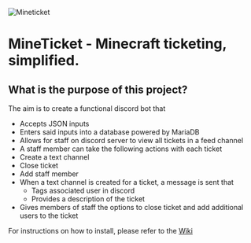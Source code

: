 ![Mineticket](https://i.imgur.com/nYBnkrd.png)
# MineTicket - Minecraft ticketing, simplified.

##  What is the purpose of this project?
The aim is to create a functional discord bot that

- Accepts JSON inputs
- Enters said inputs into a database powered by MariaDB
- Allows for staff on discord server to view all tickets in a feed channel
- A staff member can take the following actions with each ticket
- Create a text channel
- Close ticket
- Add staff member
- When a text channel is created for a ticket, a message is sent that
  - Tags associated user in discord
  - Provides a description of the ticket
-   Gives members of staff the options to close ticket and add additional users to the ticket


For instructions on how to install, please refer to the [Wiki]([https://github.com/Variable-Quality/MineTicket/wiki](https://github.com/Variable-Quality/MineTicket/wiki#building-from-source-and-running-locally)) 
